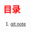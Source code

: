 # <font color='Red'>目录</font>

1. [git note](https://github.com/zhuzhumeng618/notes/blob/master/git.md)